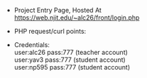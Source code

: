 - Project Entry Page, Hosted At https://web.njit.edu/~alc26/front/login.php

- PHP request/curl points:  

- Credentials:  
user:alc26 pass:777 (teacher account)  
user:yav3 pass:777  (student account)  
user:np595 pass:777 (student account)  

